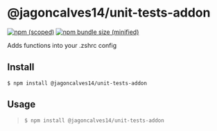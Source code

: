 # @jagoncalves14/unit-tests-addon

[![npm (scoped)](https://img.shields.io/npm/v/@jagoncalves14/unit-tests-addon.svg)](https://www.npmjs.com/package/@jagoncalves14/unit-tests-addon)
[![npm bundle size (minified)](https://img.shields.io/bundlephobia/min/@jagoncalves14/unit-tests-addon.svg)](https://www.npmjs.com/package/@jagoncalves14/unit-tests-addon)

Adds functions into your .zshrc config

## Install

```
$ npm install @jagoncalves14/unit-tests-addon
```

## Usage

> `$ npm install @jagoncalves14/unit-tests-addon`
